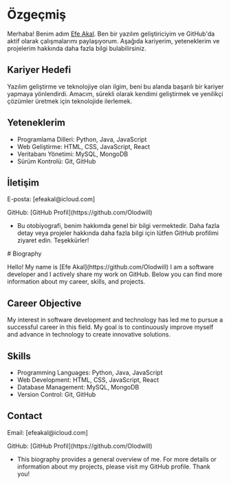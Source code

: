 # Özgeçmiş

Merhaba! Benim adım [Efe Akal](https://github.com/Olodwill). Ben bir yazılım geliştiriciyim ve GitHub'da aktif olarak çalışmalarımı paylaşıyorum. Aşağıda kariyerim, yeteneklerim ve projelerim hakkında daha fazla bilgi bulabilirsiniz.

## Kariyer Hedefi

Yazılım geliştirme ve teknolojiye olan ilgim, beni bu alanda başarılı bir kariyer yapmaya yönlendirdi. Amacım, sürekli olarak kendimi geliştirmek ve yenilikçi çözümler üretmek için teknolojide ilerlemek. 

## Yeteneklerim

- Programlama Dilleri: Python, Java, JavaScript
- Web Geliştirme: HTML, CSS, JavaScript, React
- Veritabanı Yönetimi: MySQL, MongoDB
- Sürüm Kontrolü: Git, GitHub

## İletişim

<p>E-posta: [efeakal@icloud.com]</p>
<p>GitHub: [GitHub Profil](https://github.com/Olodwill)</p>
  
- Bu otobiyografi, benim hakkımda genel bir bilgi vermektedir. Daha fazla detay veya projeler hakkında daha fazla bilgi için lütfen GitHub profilimi ziyaret edin. Teşekkürler!



<p># Biography<p>
 Hello! My name is [Efe Akal](https://github.com/Olodwill)  I am a software developer and I actively share my work on GitHub. Below you can find more information about my career, skills, and projects.

 ## Career Objective

 My interest in software development and technology has led me to pursue a successful career in this field. My goal is to continuously improve myself and advance in technology to create innovative solutions.

 ## Skills

- Programming Languages: Python, Java, JavaScript
- Web Development: HTML, CSS, JavaScript, React
- Database Management: MySQL, MongoDB
- Version Control: Git, GitHub

## Contact

<p>Email: [efeakal@icloud.com]</p>
<p>GitHub: [GitHub Profil](https://github.com/Olodwill)</p>

- This biography provides a general overview of me. For more details or information about my projects, please visit my GitHub profile. Thank you!
